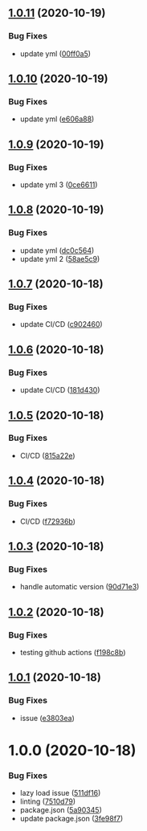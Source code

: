 ## [1.0.11](https://github.com/imransilvake/personal/compare/v1.0.10...v1.0.11) (2020-10-19)


### Bug Fixes

* update yml ([00ff0a5](https://github.com/imransilvake/personal/commit/00ff0a5999560138376097dcc65ee23595130313))

## [1.0.10](https://github.com/imransilvake/personal/compare/v1.0.9...v1.0.10) (2020-10-19)


### Bug Fixes

* update yml ([e606a88](https://github.com/imransilvake/personal/commit/e606a8869eae149b396ad34112c2ae6bf71a15eb))

## [1.0.9](https://github.com/imransilvake/personal/compare/v1.0.8...v1.0.9) (2020-10-19)


### Bug Fixes

* update yml 3 ([0ce6611](https://github.com/imransilvake/personal/commit/0ce6611624bf06b94a8a9233d3af876a471278be))

## [1.0.8](https://github.com/imransilvake/personal/compare/v1.0.7...v1.0.8) (2020-10-19)


### Bug Fixes

* update yml ([dc0c564](https://github.com/imransilvake/personal/commit/dc0c5646d4dfbe3e65369d5a4a4c3460bcedae88))
* update yml 2 ([58ae5c9](https://github.com/imransilvake/personal/commit/58ae5c9c6b3540bdfce510f91ed5b1765ca69ded))

## [1.0.7](https://github.com/imransilvake/personal/compare/v1.0.6...v1.0.7) (2020-10-18)


### Bug Fixes

* update CI/CD ([c902460](https://github.com/imransilvake/personal/commit/c9024602e51435d2300ac48436506e8b26c24a6f))

## [1.0.6](https://github.com/imransilvake/personal/compare/v1.0.5...v1.0.6) (2020-10-18)


### Bug Fixes

* update CI/CD ([181d430](https://github.com/imransilvake/personal/commit/181d4309b8822690369ac2f0b104933795cd72f6))

## [1.0.5](https://github.com/imransilvake/personal/compare/v1.0.4...v1.0.5) (2020-10-18)


### Bug Fixes

* CI/CD ([815a22e](https://github.com/imransilvake/personal/commit/815a22e84ea16c354a73b007710d01e58339a7ff))

## [1.0.4](https://github.com/imransilvake/personal/compare/v1.0.3...v1.0.4) (2020-10-18)


### Bug Fixes

* CI/CD ([f72936b](https://github.com/imransilvake/personal/commit/f72936b3d0e73ae6218b2b5e62605dc92cf7cc8a))

## [1.0.3](https://github.com/imransilvake/personal/compare/v1.0.2...v1.0.3) (2020-10-18)


### Bug Fixes

* handle automatic version ([90d71e3](https://github.com/imransilvake/personal/commit/90d71e35f7afd473266632bd8010fcd2f51085a9))

## [1.0.2](https://github.com/imransilvake/personal/compare/v1.0.1...v1.0.2) (2020-10-18)


### Bug Fixes

* testing github actions ([f198c8b](https://github.com/imransilvake/personal/commit/f198c8bb31eae7ad9f837b19c3fe6a01c1627e64))

## [1.0.1](https://github.com/imransilvake/personal/compare/v1.0.0...v1.0.1) (2020-10-18)


### Bug Fixes

* issue ([e3803ea](https://github.com/imransilvake/personal/commit/e3803ea362b5fdea25bf599870bebe6b7f13b11e))

# 1.0.0 (2020-10-18)


### Bug Fixes

* lazy load issue ([511df16](https://github.com/imransilvake/personal/commit/511df168e222805de7c1b1cf32c613f36fbfc8d1))
* linting ([7510d79](https://github.com/imransilvake/personal/commit/7510d791dd3802cb96de1a7f6fc98dc459282451))
* package.json ([5a90345](https://github.com/imransilvake/personal/commit/5a9034598b326d0a07b6067b3cd9a0ac137b24d8))
* update package.json ([3fe98f7](https://github.com/imransilvake/personal/commit/3fe98f71c743eee30525e58dd47697dc35e95e6a))

